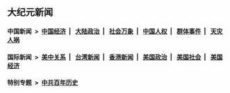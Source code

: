 ## 大纪元新闻

#### 中国新闻 &nbsp;>&nbsp; [中国经济](indexes/ncid283/README.md?12051645) &nbsp;| &nbsp; [大陆政治](indexes/ncid277/README.md?12051645) &nbsp;| &nbsp; [社会万象](indexes/ncid282/README.md?12051645) &nbsp;| &nbsp; [中国人权](indexes/ncid278/README.md?12051645) &nbsp;| &nbsp; [群体事件](indexes/ncid279/README.md?12051645) &nbsp;| &nbsp; [天灾人祸](indexes/ncid280/README.md?12051645)

#### 国际新闻 &nbsp;>&nbsp; [美中关系](indexes/nf1412576/README.md?12051645) &nbsp;| &nbsp; [台湾新闻](indexes/ncid1349361/README.md?12051645) &nbsp;| &nbsp; [香港新闻](indexes/ncid1349362/README.md?12051645) &nbsp;| &nbsp; [美国政治](indexes/ncid1078159/README.md?12051645) &nbsp;| &nbsp; [美国社会](indexes/ncid1078160/README.md?12051645) &nbsp;| &nbsp; [美国经济](indexes/ncid1078158/README.md?12051645)

#### 特别专题 &nbsp;>&nbsp; [中共百年历史](https://github.com/epoch-news/epoch-special/blob/master/README.md?12051645)  
